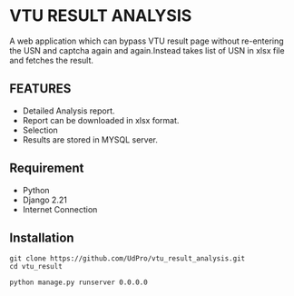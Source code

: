 # VTU RESULT ANALYSIS
A web application which can bypass VTU result page without re-entering the USN and captcha again and again.Instead takes list of USN in xlsx file and fetches the result.
## FEATURES
* Detailed Analysis report.
* Report can be downloaded in xlsx format.
* Selection 
* Results are stored in MYSQL server.
## Requirement
* Python
* Django 2.21
* Internet Connection
## Installation
```
git clone https://github.com/UdPro/vtu_result_analysis.git
cd vtu_result
```
```
python manage.py runserver 0.0.0.0
```
